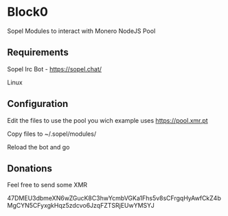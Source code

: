 # Block0
Sopel Modules to interact with Monero NodeJS Pool

## Requirements 

Sopel Irc Bot - https://sopel.chat/

Linux

## Configuration

Edit the files to use the pool you wich example uses https://pool.xmr.pt

Copy files to ~/.sopel/modules/

Reload the bot and go

## Donations

Feel free to send some XMR

47DMEU3dbmeXN6wZGucK8C3hwYcmbVGKa1Fhs5v8sCFrgqHyAwfCkZ4bMgCYN5CFyxgkHqz5zdcvo6JzqFZTSRjEUwYMSYJ



